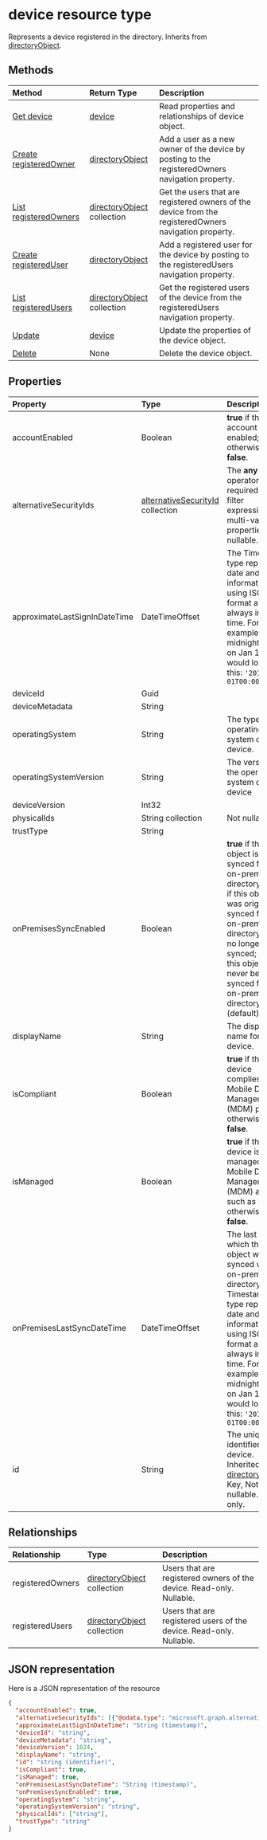 # device resource type

Represents a device registered in the directory. Inherits from [directoryObject](directoryobject.md).

## Methods

| Method       | Return Type  |Description|
|:---------------|:--------|:----------|
|[Get device](../api/device_get.md) | [device](device.md) |Read properties and relationships of device object.|
|[Create registeredOwner](../api/device_post_registeredowners.md) |[directoryObject](directoryobject.md)| Add a user as a new owner of the device by posting to the registeredOwners navigation property.|
|[List registeredOwners](../api/device_list_registeredowners.md) |[directoryObject](directoryobject.md) collection| Get the users that are registered owners of the device from the registeredOwners navigation property.|
|[Create registeredUser](../api/device_post_registeredusers.md) |[directoryObject](directoryobject.md)| Add a registered user for the device by posting to the registeredUsers navigation property.|
|[List registeredUsers](../api/device_list_registeredusers.md) |[directoryObject](directoryobject.md) collection| Get the registered users of the device from the registeredUsers navigation property.|
|[Update](../api/device_update.md) | [device](device.md)  |Update the properties of the device object. |
|[Delete](../api/device_delete.md) | None |Delete the device object. |



## Properties
| Property	   | Type	|Description|
|:---------------|:--------|:----------|
|accountEnabled|Boolean| **true** if the account is enabled; otherwise, **false**. |
|alternativeSecurityIds|[alternativeSecurityId](alternativesecurityid.md) collection| The **any** operator is required for filter expressions on multi-valued properties. Not nullable.           |
|approximateLastSignInDateTime|DateTimeOffset|            The Timestamp type represents date and time information using ISO 8601 format and is always in UTC time. For example, midnight UTC on Jan 1, 2014 would look like this: `'2014-01-01T00:00:00Z'`|
|deviceId|Guid|            |
|deviceMetadata|String||
|operatingSystem|String|The type of operating system on the device.|
|operatingSystemVersion|String|The version of the operating system on the device|
|deviceVersion|Int32|            |
|physicalIds|String collection| Not nullable.            |
|trustType|String||
|onPremisesSyncEnabled|Boolean|**true** if this object is synced from an on-premises directory; **false** if this object was originally synced from an on-premises directory but is no longer synced; **null** if this object has never been synced from an on-premises directory (default).|
|displayName|String|The display name for the device.|
|isCompliant|Boolean|**true** if the device complies with Mobile Device Management (MDM) policies; otherwise, **false**.|
|isManaged|Boolean|**true** if the device is managed by a Mobile Device Management (MDM) app such as Intune; otherwise, **false**.|
|onPremisesLastSyncDateTime|DateTimeOffset|The last time at which the object was synced with the on-premises directory.The Timestamp type represents date and time information using ISO 8601 format and is always in UTC time. For example, midnight UTC on Jan 1, 2014 would look like this: `'2014-01-01T00:00:00Z'`|
|id|String|The unique identifier for the device. Inherited from [directoryObject](directoryobject.md). Key, Not nullable. Read-only.|

## Relationships
| Relationship | Type	|Description|
|:---------------|:--------|:----------|
|registeredOwners|[directoryObject](directoryobject.md) collection|Users that are registered owners of the device. Read-only. Nullable.|
|registeredUsers|[directoryObject](directoryobject.md) collection|Users that are registered users of the device. Read-only. Nullable.|



## JSON representation

Here is a JSON representation of the resource

<!-- {
  "blockType": "resource",
  "optionalProperties": [
    "registeredOwners",
    "registeredUsers"
  ],
  "keyProperty": "id",
  "@odata.type": "microsoft.graph.device"
}-->

```json
{
  "accountEnabled": true,
  "alternativeSecurityIds": [{"@odata.type": "microsoft.graph.alternativeSecurityId"}],
  "approximateLastSignInDateTime": "String (timestamp)",
  "deviceId": "string",
  "deviceMetadata": "string",
  "deviceVersion": 1024,
  "displayName": "string",
  "id": "string (identifier)",
  "isCompliant": true,
  "isManaged": true,
  "onPremisesLastSyncDateTime": "String (timestamp)",
  "onPremisesSyncEnabled": true,
  "operatingSystem": "string",
  "operatingSystemVersion": "string",
  "physicalIds": ["string"],
  "trustType": "string"
}

```

<!-- uuid: 8fcb5dbc-d5aa-4681-8e31-b001d5168d79
2015-10-25 14:57:30 UTC -->
<!-- {
  "type": "#page.annotation",
  "description": "device resource",
  "keywords": "",
  "section": "documentation",
  "tocPath": ""
}-->


<!-- {
  "type": "#page.annotation",
  "description": "Represents a device registered in the directory. Inherits from DirectoryObject.",
  "tocPath": "/v1.0 reference/Directory/device",
  "apiVersion": "v1.0",
  "section": "documentation",
  "canonicalURL": ""
} -->
